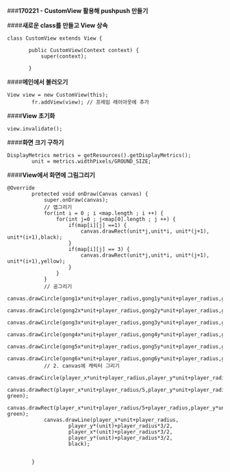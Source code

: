 ###**170221 - CustomView 활용해 pushpush 만들기**

####**새로운 class를 만들고 View 상속**

	class CustomView extends View {
	
	       public CustomView(Context context) {
	           super(context);
	          
	       }

####**메인에서 불러오기**
	
	View view = new CustomView(this);
	        fr.addView(view); // 프레임 레이아웃에 추가


####**View 초기화**
	
	view.invalidate();

####**화면 크기 구하기**

	DisplayMetrics metrics = getResources().getDisplayMetrics();
	        unit = metrics.widthPixels/GROUND_SIZE;

####**View에서 화면에 그림그리기**

	@Override
	        protected void onDraw(Canvas canvas) {
	            super.onDraw(canvas);
	            // 맵그리기
	            for(int i = 0 ; i <map.length ; i ++) {
	                for(int j=0 ; j<map[0].length ; j ++) {
	                    if(map[i][j] ==1) {
	                        canvas.drawRect(unit*j,unit*i, unit*(j+1), unit*(i+1),black);
	                    }
	                    if(map[i][j] == 3) {
	                        canvas.drawRect(unit*j,unit*i, unit*(j+1), unit*(i+1),yellow);
	                    }
	                }
	            }
	            // 공그리기
	            canvas.drawCircle(gong1x*unit+player_radius,gong1y*unit+player_radius,gongradius,blue);
	            canvas.drawCircle(gong2x*unit+player_radius,gong2y*unit+player_radius,gongradius,blue);
	            canvas.drawCircle(gong3x*unit+player_radius,gong3y*unit+player_radius,gongradius,blue);
	            canvas.drawCircle(gong4x*unit+player_radius,gong4y*unit+player_radius,gongradius,blue);
	            canvas.drawCircle(gong5x*unit+player_radius,gong5y*unit+player_radius,gongradius,blue);
	            canvas.drawCircle(gong6x*unit+player_radius,gong6y*unit+player_radius,gongradius,blue);
	            // 2. canvas에 캐릭터 그리기
	            canvas.drawCircle(player_x*unit+player_radius,player_y*unit+player_radius,player_radius,magenta);
	            canvas.drawRect(player_x*unit+player_radius/5,player_y*unit+player_radius/5,player_x*unit+player_radius,player_y*unit+player_radius, green);
	            canvas.drawRect(player_x*unit+player_radius/5+player_radius,player_y*unit+player_radius/5,player_x*unit+player_radius+player_radius,player_y*unit+player_radius, green);
	            canvas.drawLine(player_x*unit+player_radius,
	                    player_y*(unit)+player_radius*3/2,
	                    player_x*(unit)+player_radius*3/2,
	                    player_y*(unit)+player_radius*3/2,
	                    black);
	
	
	        }

